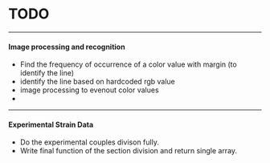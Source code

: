 # TODO 
___
#### Image processing and recognition
* Find the frequency of occurrence of a color value with margin (to identify the line)
* identify the line based on hardcoded rgb value
* image processing to evenout color values
* 

___
#### Experimental Strain Data 
* Do the experimental couples divison fully.
* Write final function of the section division and return single array.